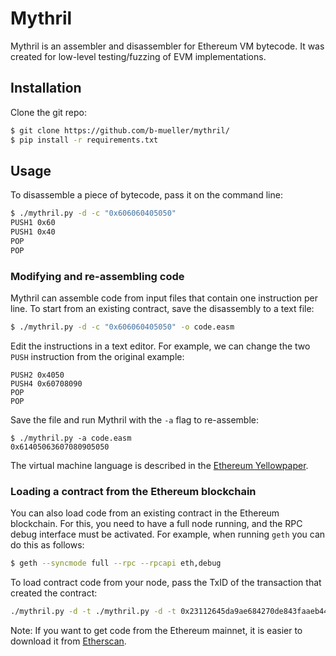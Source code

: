 # Mythril

Mythril is an assembler and disassembler for Ethereum VM bytecode. It was created for low-level testing/fuzzing of EVM implementations.

## Installation

Clone the git repo:

```bash
$ git clone https://github.com/b-mueller/mythril/
$ pip install -r requirements.txt
```

## Usage

To disassemble a piece of bytecode, pass it on the command line:

```bash
$ ./mythril.py -d -c "0x606060405050"
PUSH1 0x60
PUSH1 0x40
POP
POP
```

### Modifying and re-assembling code

Mythril can assemble code from input files that contain one instruction per line. To start from an existing contract, save the disassembly to a text file:

```bash
$ ./mythril.py -d -c "0x606060405050" -o code.easm
```

Edit the instructions in a text editor. For example, we can change the two `PUSH` instruction from the original example:

```
PUSH2 0x4050
PUSH4 0x60708090
POP
POP
```

Save the file and run Mythril with the `-a` flag to re-assemble:

```
$ ./mythril.py -a code.easm 
0x61405063607080905050
```

The virtual machine language is described in the [Ethereum Yellowpaper](http://gavwood.com/paper.pdf).

### Loading a contract from the Ethereum blockchain

You can also load code from an existing contract in the Ethereum blockchain. For this, you need to have a full node running, and the RPC debug interface must be activated. For example, when running `geth` you can do this as follows:

```bash
$ geth --syncmode full --rpc --rpcapi eth,debug
```

To load contract code from your node, pass the TxID of the transaction that created the contract:

```bash
./mythril.py -d -t ./mythril.py -d -t 0x23112645da9ae684270de843faaeb44918c79a09e019d3a6cf8b87041020340e
```

Note: If you want to get code from the Ethereum mainnet, it is easier to download it from [Etherscan](https://etherscan.io).
